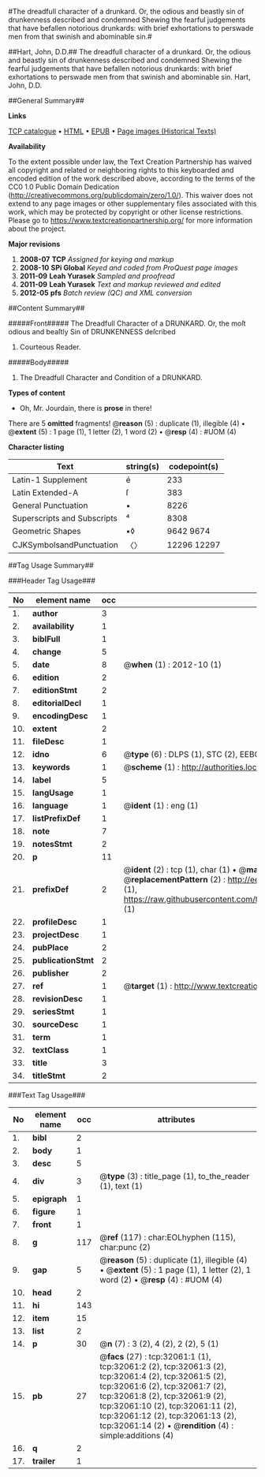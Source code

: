 #The dreadfull character of a drunkard. Or, the odious and beastly sin of drunkenness described and condemned Shewing the fearful judgements that have befallen notorious drunkards: with brief exhortations to perswade men from that swinish and abominable sin.#

##Hart, John, D.D.##
The dreadfull character of a drunkard. Or, the odious and beastly sin of drunkenness described and condemned Shewing the fearful judgements that have befallen notorious drunkards: with brief exhortations to perswade men from that swinish and abominable sin.
Hart, John, D.D.

##General Summary##

**Links**

[TCP catalogue](http://www.ota.ox.ac.uk/tcp/)  • 
[HTML](http://tei.it.ox.ac.uk/tcp/Texts-HTML/free/A45/A45712.html)  • 
[EPUB](http://tei.it.ox.ac.uk/tcp/Texts-EPUB/free/A45/A45712.epub) • 
[Page images (Historical Texts)](https://historicaltexts.jisc.ac.uk/eebo-99827638e)

**Availability**

To the extent possible under law, the Text Creation Partnership has waived all copyright and related or neighboring rights to this keyboarded and encoded edition of the work described above, according to the terms of the CC0 1.0 Public Domain Dedication (http://creativecommons.org/publicdomain/zero/1.0/). This waiver does not extend to any page images or other supplementary files associated with this work, which may be protected by copyright or other license restrictions. Please go to https://www.textcreationpartnership.org/ for more information about the project.

**Major revisions**

1. __2008-07__ __TCP__ *Assigned for keying and markup*
1. __2008-10__ __SPi Global__ *Keyed and coded from ProQuest page images*
1. __2011-09__ __Leah Yurasek__ *Sampled and proofread*
1. __2011-09__ __Leah Yurasek__ *Text and markup reviewed and edited*
1. __2012-05__ __pfs__ *Batch review (QC) and XML conversion*

##Content Summary##

#####Front#####
The Dreadfull Character of a DRUNKARD. Or, the moſt odious and beaſtly Sin of DRUNKENNESS deſcribed 
1. Courteous Reader.

#####Body#####

1. The Dreadfull Character and Condition of a DRUNKARD.

**Types of content**

  * Oh, Mr. Jourdain, there is **prose** in there!

There are 5 **omitted** fragments! 
 @__reason__ (5) : duplicate (1), illegible (4)  •  @__extent__ (5) : 1 page (1), 1 letter (2), 1 word (2)  •  @__resp__ (4) : #UOM (4)

**Character listing**


|Text|string(s)|codepoint(s)|
|---|---|---|
|Latin-1 Supplement|é|233|
|Latin Extended-A|ſ|383|
|General Punctuation|•|8226|
|Superscripts             and Subscripts|⁴|8308|
|Geometric Shapes|▪◊|9642 9674|
|CJKSymbolsandPunctuation|〈〉|12296 12297|

##Tag Usage Summary##

###Header Tag Usage###

|No|element name|occ|attributes|
|---|---|---|---|
|1.|__author__|3||
|2.|__availability__|1||
|3.|__biblFull__|1||
|4.|__change__|5||
|5.|__date__|8| @__when__ (1) : 2012-10 (1)|
|6.|__edition__|2||
|7.|__editionStmt__|2||
|8.|__editorialDecl__|1||
|9.|__encodingDesc__|1||
|10.|__extent__|2||
|11.|__fileDesc__|1||
|12.|__idno__|6| @__type__ (6) : DLPS (1), STC (2), EEBO-CITATION (1), PROQUEST (1), VID (1)|
|13.|__keywords__|1| @__scheme__ (1) : http://authorities.loc.gov/ (1)|
|14.|__label__|5||
|15.|__langUsage__|1||
|16.|__language__|1| @__ident__ (1) : eng (1)|
|17.|__listPrefixDef__|1||
|18.|__note__|7||
|19.|__notesStmt__|2||
|20.|__p__|11||
|21.|__prefixDef__|2| @__ident__ (2) : tcp (1), char (1)  •  @__matchPattern__ (2) : ([0-9\-]+):([0-9IVX]+) (1), (.+) (1)  •  @__replacementPattern__ (2) : http://eebo.chadwyck.com/downloadtiff?vid=$1&page=$2 (1), https://raw.githubusercontent.com/textcreationpartnership/Texts/master/tcpchars.xml#$1 (1)|
|22.|__profileDesc__|1||
|23.|__projectDesc__|1||
|24.|__pubPlace__|2||
|25.|__publicationStmt__|2||
|26.|__publisher__|2||
|27.|__ref__|1| @__target__ (1) : http://www.textcreationpartnership.org/docs/. (1)|
|28.|__revisionDesc__|1||
|29.|__seriesStmt__|1||
|30.|__sourceDesc__|1||
|31.|__term__|1||
|32.|__textClass__|1||
|33.|__title__|3||
|34.|__titleStmt__|2||


###Text Tag Usage###

|No|element name|occ|attributes|
|---|---|---|---|
|1.|__bibl__|2||
|2.|__body__|1||
|3.|__desc__|5||
|4.|__div__|3| @__type__ (3) : title_page (1), to_the_reader (1), text (1)|
|5.|__epigraph__|1||
|6.|__figure__|1||
|7.|__front__|1||
|8.|__g__|117| @__ref__ (117) : char:EOLhyphen (115), char:punc (2)|
|9.|__gap__|5| @__reason__ (5) : duplicate (1), illegible (4)  •  @__extent__ (5) : 1 page (1), 1 letter (2), 1 word (2)  •  @__resp__ (4) : #UOM (4)|
|10.|__head__|2||
|11.|__hi__|143||
|12.|__item__|15||
|13.|__list__|2||
|14.|__p__|30| @__n__ (7) : 3 (2), 4 (2), 2 (2), 5 (1)|
|15.|__pb__|27| @__facs__ (27) : tcp:32061:1 (1), tcp:32061:2 (2), tcp:32061:3 (2), tcp:32061:4 (2), tcp:32061:5 (2), tcp:32061:6 (2), tcp:32061:7 (2), tcp:32061:8 (2), tcp:32061:9 (2), tcp:32061:10 (2), tcp:32061:11 (2), tcp:32061:12 (2), tcp:32061:13 (2), tcp:32061:14 (2)  •  @__rendition__ (4) : simple:additions (4)|
|16.|__q__|2||
|17.|__trailer__|1||
